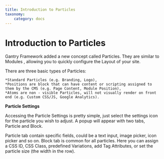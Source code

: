 ```yaml
---
title: Introduction to Particles
taxonomy:
    category: docs
---
```


# Introduction to Particles

Gantry Framework added a new concept called Particles. They are similar to Modules , allowing you to quickly configure the Layout of your site.

There are three basic types of Particles:

	*Standard Particles (e.g. Branding, Logo),
	*Positions are block that can have content or scripting assigned to them by the CMS (e.g. Page Content, Module Position),
	*Atoms are non - visible Particles, will not visually render on front end (e.g. Custom CSS/JS, Google Analytics).

**Particle Settings**

Accessing the Particle Settings is pretty simple, just select the settings icon for the particle you wish to adjust. A popup will appear with two tabs, Particle and Block.

Particle tab contain specific fields, could be a text input, image picker, icon picker and so on.
Block tab is common for all particles. Here you can assign a CSS ID, CSS Class, predefined Variations, add Tag Attributes, or set the particle size (the width in the row).
